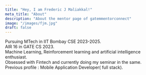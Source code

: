 ```yaml
---
title: "Hey, I am Frederic J Maliakkal!"
meta_title: "About"
description: "About the mentor page of gatemmentorconnect"
image: "/images/fjm.jpg"
draft: false
---
```


Pursuing MTech in IIT Bombay CSE 2023-2025.<br>
AIR 16 in GATE CS 2023.<br>
Machine Learning, Reinforcement learning and artificial intelligence enthusiast.<br>
Obsessed with Fintech and currently doing my seminar in the same.<br>
Previous profile : Mobile Application Developer( full stack).
